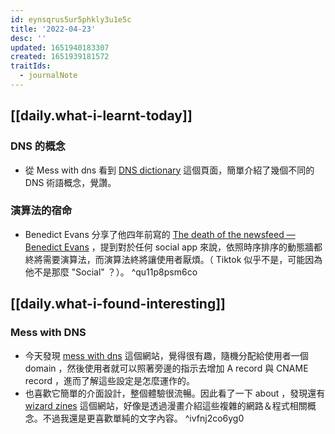 ```yaml
---
id: eynsqrus5ur5phkly3u1e5c
title: '2022-04-23'
desc: ''
updated: 1651940183307
created: 1651939181572
traitIds:
  - journalNote
---
```


## [[daily.what-i-learnt-today]]

### DNS 的概念
- 從 Mess with dns 看到 [DNS dictionary](https://messwithdns.net/dictionary.html) 這個頁面，簡單介紹了幾個不同的 DNS 術語概念，覺讚。

### 演算法的宿命
- Benedict Evans 分享了他四年前寫的 [The death of the newsfeed — Benedict Evans](https://www.ben-evans.com/benedictevans/2018/4/2/the-death-of-the-newsfeed) ，提到對於任何 social app 來說，依照時序排序的動態牆都終將需要演算法，而演算法終將讓使用者厭煩。（ Tiktok 似乎不是，可能因為他不是那麼 "Social" ？）。 ^qu11p8psm6co

## [[daily.what-i-found-interesting]]

### Mess with DNS
- 今天發現 [mess with dns](https://messwithdns.net/) 這個網站，覺得很有趣，隨機分配給使用者一個 domain ，然後使用者就可以照著旁邊的指示去增加 A record 與 CNAME record ，進而了解這些設定是怎麼運作的。
- 也喜歡它簡單的介面設計，整個體驗很流暢。因此看了一下 about ，發現還有 [wizard zines](https://wizardzines.com/) 這個網站，好像是透過漫畫介紹這些複雜的網路＆程式相關概念。不過我還是更喜歡單純的文字內容。 ^ivfnj2co6yg0